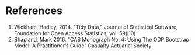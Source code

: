 # References
1. Wickham, Hadley, 2014. "Tidy Data," Journal of Statistical Software, Foundation for Open Access Statistics, vol. 59(i10)
2. Shapland, Mark 2016. "CAS Monograph No. 4: Using The ODP Bootstrap Model: A Practitioner’s Guide" Casualty Actuarial Society
